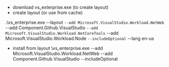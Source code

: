 - download vs_exterprise.exe (to create layout)
- create layout (or use from cache)

.\vs_enterprise.exe --layout <location> `
--add Microsoft.VisualStudio.Workload.NetWeb `
--add Component.Github.VisualStudio `
--add Microsoft.VisualStudio.Workload.NetCoreTools `
--add Microsoft.VisualStudio.Workload.Node `
--includeOptional `
--lang en-us

- install from layout
<location>\vs_enterprise.exe --add Microsoft.VisualStudio.Workload.NetWeb --add Component.Github.VisualStudio --includeOptional
